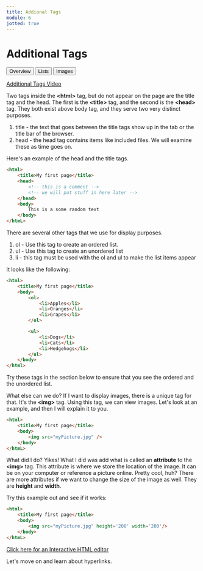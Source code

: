 ```yaml
---
title: Addional Tags
module: 6
jotted: true
---
```


# Additional Tags

<div class="tab">
  <button class="tablinks active" onclick="openTab(event, 'Overview')">Overview</button>
  <button class="tablinks" onclick="openTab(event, 'Lists')">Lists</button>
  <button class="tablinks" onclick="openTab(event, 'Images')">Images</button>
    
</div>

<!-- Tab content -->
<div id="Overview" class="tabcontent" style="display:block">
<!-- video -->

<p><a href="//www.youtube.com/embed/BNypz-GKhXU" data-lity>Additional Tags Video</a></p>

<p>Two tags inside the <b>&lt;html&gt;</b> tag, but do not appear on the page are the title tag and the head.  The first is the <b>&lt;title&gt;</b> tag, and the second is the <b>&lt;head&gt;</b> tag.  They both exist above body tag, and they serve two very distinct purposes.</p>

<ol>
<li>title - the text that goes between the title tags show up in the tab or the title bar of the browser.</li>
<li>head - the head tag contains items like included files.  We will examine these as time goes on.</li>
</ol>
<p>Here's an example of the head and the title tags.</p>

<div class="tabhtml" markdown="1">

```html
<html>
    <title>My first page</title>
    <head>
        <!-- this is a comment -->
        <!-- we will put stuff in here later -->
    </head>
    <body>
        This is a some random text
    </body>
</htmL>
```

</div>

<!-- video -->

</div>

<div id="Lists" class="tabcontent">

<p>There are several other tags that we use for display purposes.</p>

<ol>
<li>ol - Use this tag to create an ordered list.</li>
<li>ul - Use this tag to create an unordered list</li>
<li>li - this tag must be used with the ol and ul to make the list items appear</li>
</ol>

<p>It looks like the following:</p>

<div class="tabhtml" markdown="1">

```html
<html>
    <title>My first page</title>
    <body>
        <ol>
            <li>Apples</li>
            <li>Oranges</li>
            <li>Grapes</li>
        </ol>

        <ul>
            <li>Dogs</li>
            <li>Cats</li>
            <li>Hedgehogs</li>
        </ul>
    </body>
</html>
```

</div>

<p>Try these tags in the section below to ensure that you see the ordered and the unordered list.</p>
</div>

<!-- video -->
<div id="Images" class="tabcontent">

<p>What else can we do?  If I want to display images, there is a unique tag for that.  It's the <b>&lt;img&gt;</b> tag.  Using this tag, we can view images. Let's look at an example, and then I will explain it to you.</p>

<div class="tabhtml" markdown="1">

```html
<html>
    <title>My first page</title>
    <body>
        <img src="myPicture.jpg" />
    </body>
</htmL>
```

</div>

<p>What did I do? Yikes!  What I did was add what is called an <b>attribute</b> to the <b>&lt;img&gt;</b> tag.  This attribute is where we store the location of the image.  It can be on your computer or reference a picture online.  Pretty cool, huh?  There are more attributes if we want to change the size of the image as well.  They are <b>height</b> and <b>width</b>.</p>

<p>Try this example out and see if it works:</p>

<div class="tabhtml" markdown="1">

```html
<html>
    <title>My first page</title>
    <body>
        <img src="myPicture.jpg" height='200' width='200'/>
    </body>
</htmL>
```

</div>

</div>

<a href='https://umontanamediaarts.com/MART120/CodeEditor/' target="_new">Click here for an Interactive HTML editor</a>

Let's move on and learn about hyperlinks.